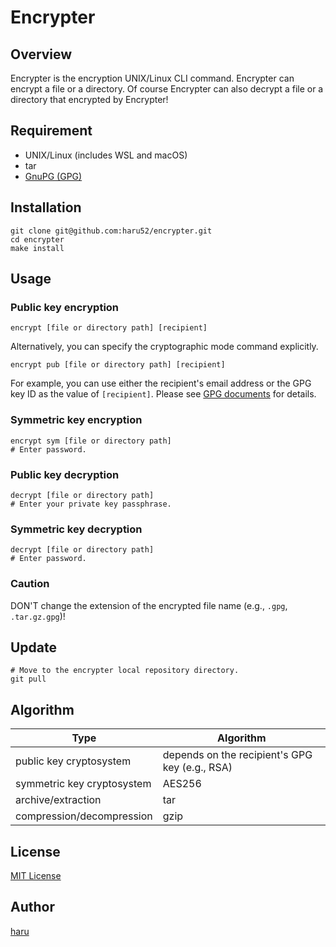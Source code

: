 # Encrypter

## Overview

Encrypter is the encryption UNIX/Linux CLI command. Encrypter can encrypt a file or a directory. Of course Encrypter can also decrypt a file or a directory that encrypted by Encrypter!

## Requirement

- UNIX/Linux (includes WSL and macOS)
- tar
- [GnuPG (GPG)](https://gnupg.org/)

## Installation

```console
git clone git@github.com:haru52/encrypter.git
cd encrypter
make install
```

## Usage

### Public key encryption

```console
encrypt [file or directory path] [recipient]
```

Alternatively, you can specify the cryptographic mode command explicitly.

```console
encrypt pub [file or directory path] [recipient]
```

For example, you can use either the recipient's email address or the GPG key ID as the value of `[recipient]`. Please see [GPG documents](https://www.gnupg.org/documentation/index.html) for details.

### Symmetric key encryption

```console
encrypt sym [file or directory path]
# Enter password.
```

### Public key decryption

```console
decrypt [file or directory path]
# Enter your private key passphrase.
```

### Symmetric key decryption

```console
decrypt [file or directory path]
# Enter password.
```

### Caution

DON'T change the extension of the encrypted file name (e.g., `.gpg`, `.tar.gz.gpg`)!

## Update

```console
# Move to the encrypter local repository directory.
git pull
```

## Algorithm

| Type | Algorithm |
|-|-|
| public key cryptosystem | depends on the recipient's GPG key (e.g., RSA) |
| symmetric key cryptosystem | AES256 |
| archive/extraction | tar |
| compression/decompression | gzip |

## License

[MIT License](LICENSE)

## Author

[haru](https://haru52.com/)

